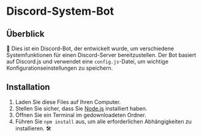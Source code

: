 # Discord-System-Bot 

## Überblick
🤖 Dies ist ein Discord-Bot, der entwickelt wurde, um verschiedene Systemfunktionen für einen Discord-Server bereitzustellen. Der Bot basiert auf Discord.js und verwendet eine `config.js`-Datei, um wichtige Konfigurationseinstellungen zu speichern.

## Installation
1. Laden Sie diese Files auf Ihren Computer.
2. Stellen Sie sicher, dass Sie [Node.js](https://nodejs.org) installiert haben.
3. Öffnen Sie ein Terminal im gedownloadeten Ordner.
4. Führen Sie `npm install` aus, um alle erforderlichen Abhängigkeiten zu installieren. 🛠️